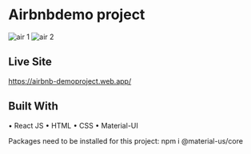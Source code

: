 # Airbnbdemo project

![air 1](https://user-images.githubusercontent.com/52262312/98577323-a2ec2a80-2270-11eb-864f-8ced63b3cc36.jpg)
![air 2](https://user-images.githubusercontent.com/52262312/98577342-abdcfc00-2270-11eb-8936-243e7b6d57a2.jpg)

## Live Site
https://airbnb-demoproject.web.app/

## Built With
• React JS • HTML • CSS • Material-UI

Packages need to be installed for this project:
npm i @material-us/core
